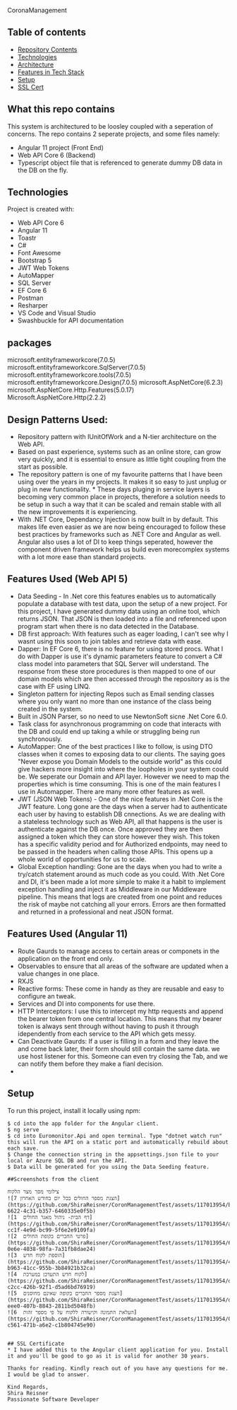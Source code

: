 ﻿CoronaManagement

## Table of contents
* [Repository Contents](#repo-contente)
* [Technologies](#technologies)
* [Architecture](#architecture)
* [Features in Tech Stack](#architecture)
* [Setup](#setup)
* [SSL Cert](#SSL)

## What this repo contains
This system is architectured to be loosley coupled with a seperation of concerns.
The repo contains 2 seperate projects, and some files namely:
* Angular 11 project (Front End)
* Web API Core 6 (Backend)
* Typescript object file that is referenced to generate dummy DB data in the DB on the fly.
	
## Technologies
Project is created with:
* Web API Core 6
* Angular 11
* Toastr
* C#
* Font Awesome
* Bootstrap 5
* JWT Web Tokens
* AutoMapper
* SQL Server
* EF Core 6
* Postman
* Resharper
* VS Code and Visual Studio
* Swashbuckle for API documentation

## packages
 microsoft.entityframeworkcore(7.0.5)
 microsoft.entityframeworkcore.SqlServer(7.0.5)
 microsoft.entityframeworkcore.tools(7.0.5)
 microsoft.entityframeworkcore.Design(7.0.5)
 microsoft.AspNetCore(6.2.3)
 microsoft.AspNetCore.Http.Features(5.0.17)
 Microsoft.AspNetCore.Http(2.2.2)

## Design Patterns Used:
* Repository pattern with IUnitOfWork and a N-tier architecture on the Web API.
* Based on past experience, systems such as an online store, can grow very quickly, and it is essential to ensure as little tight coupling from the start as possible.
* The repository pattern is one of my favourite patterns that I have been using over the years in my projects. It makes it so easy to just unplug or plug in new functionality. * These days pluging in service layers is becoming very common place in projects, therefore a solution needs to be setup in such a way that it can be scaled and remain stable with all the new improvements it is experiencing.
* With .NET Core, Dependancy Injection is now built in by default. This makes life even easier as we are now being encouraged to follow these best practices by frameworks such as .NET Core and Angular as well. Angular also uses a lot of DI to keep things seperated, however the component driven framework helps us build even morecomplex systems with a lot more ease than standard projects.

## Features Used (Web API 5)
* Data Seeding - In .Net core this features enables us to automatically populate a database with test data, upon the setup of a new project. For this project, I have generated dummy data using an online tool, which returns JSON. That JSON is then loaded into a file and referenced upon program start when there is no data detected in the Database.
* DB first approach: With features such as eager loading, I can't see why I wasnt using this soon to join tables and retrieve data with ease.
* Dapper: In EF Core 6, there is no feature for using stored procs. What I do with Dapper is use it's dynamic parameters feature to convert a C# class model into parameters that SQL Server will understand. The response from these store procedures is then mapped to one of our domain models which are then accessed through the repository as is the case with EF using LINQ.
* Singleton pattern for injecting Repos such as Email sending classes where you only want no more than one instance of the class being created in the system.
* Built in JSON Parser, so no need to use NewtonSoft sicne .Net Core 6.0.
* Task class for asynchronous programming on code that interacts with the DB and could end up taking a while or struggling being run synchronously.
* AutoMapper: One of the best practices I like to follow, is using DTO classes when it comes to exposing data to our clients. The saying goes "Never expose you Domain Models to the outside world" as this could give hackers more insight into where the loopholes in your system could be. We seperate our Domain and API layer. However we need to map the properties which is time consuming. This is one of the main features I use in Automapper. There are many more other features as well.
* JWT (JSON Web Tokens) - One of the nice features in .Net Core is the JWT feature. Long gone are the days when a server had to authenticate each user by having to establish DB cnnections. As we are dealing with a stateless technology such as Web API, all that happens is the user is authenticate against the DB once. Once approved they are then assigned a token which they can store however they wish. This token has a specific validity period and for Authorized endpoints, may need to be passed in the headers when calling those APIs. This opens up a whole world of opportunities for us to scale.
* Global Exception handling: Gone are the days when you had to write a try/catch statement around as much code as you could. With .Net Core and DI, it's been made a lot more simple to make it a habit to implement exception handling and inject it as Middleware in our Middleware pipeline. This means that logs are created from one point and reduces the risk of maybe not catching all your errors. Errors are then formatted and returned in a professional and neat JSON format.

## Features Used (Angular 11)
* Route Gaurds to manage access to certain areas or componets in the application on the front end only.
* Observables to ensure that all areas of the software are updated when a value changes in one place.
* RXJS
* Reactive forms: These come in handy as they are reusable and easy to configure an tweak.
* Services and DI into components for use there.
* HTTP Interceptors: I use this to intercept my http requests and append the bearer token from one central location. This means that my bearer token is always sent through without having to push it through idependently from each service to the API which gets messy.
* Can Deactivate Gaurds: If a user is filling in a form and they leave the and come back later, their form should still contain the same data. we use host listener for this. Someone can even try closing the Tab, and we can notify them before they make a fianl decision.
* 
## Setup
To run this project, install it locally using npm:

```
$ cd into the app folder for the Angular client.
$ ng serve
$ cd into Euromonitor.Api and open terminal. Type "dotnet watch run" this will run the API on a static port and automatically rebuild about each save.
$ Change the connection string in the appsettings.json file to your local or Azure SQL DB and run the API.
$ Data will be generated for you using the Data Seeding feature.

##Screenshots from the client
                                                                                                                                                   צילומי מסך מצד הלקוח
![7 הצגת מספר החולים בכל יום בחודש האחרון](https://github.com/ShiraReisner/CoronManagementTest/assets/117013954/b38776f0-6622-4c31-b357-6460335e0f5b)
![1  דף הבית- ניהול מאגר החולים](https://github.com/ShiraReisner/CoronManagementTest/assets/117013954/aedcffec-cc1f-4e9d-bc99-5f6e2e9109fa)
![2  פרטי החברים בקופת החולים](https://github.com/ShiraReisner/CoronManagementTest/assets/117013954/6412889a-0e6e-4038-98fa-7a31fb8dae24)
![3  הוספת לקוח חדש](https://github.com/ShiraReisner/CoronManagementTest/assets/117013954/473e7b6b-b963-41cc-955b-3b84921b32ca)
![4  לקוח חדש התעדכן במערכת](https://github.com/ShiraReisner/CoronManagementTest/assets/117013954/d796e1ea-c2cc-426b-92f1-d5ad6bd76919)
![5  הצגת מספר החברים בקופה שאינם מחוסנים](https://github.com/ShiraReisner/CoronManagementTest/assets/117013954/dede9c32-eee0-407b-8843-2811bd5048fb)
![6  העלאת התמונה וקישורה ללקוח על פי מספר זהות](https://github.com/ShiraReisner/CoronManagementTest/assets/117013954/01735d6c-c561-471b-a6e2-c1b804745e90)


## SSL Certificate
* I have added this to the Angular client application for you. Install it and you'll be good to go as it is valid for another 30 years.

Thanks for reading. Kindly reach out of you have any questions for me.
I would be glad to answer.
 
Kind Regards,
Shira Reisner
Passionate Software Developer
